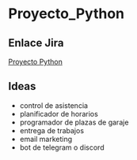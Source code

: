 # Proyecto_Python

## Enlace Jira
[Proyecto Python](https://abstergosl.atlassian.net/jira/software/projects/PYT/boards/2)

## Ideas
- control de asistencia
- planificador de horarios
- programador de plazas de garaje
- entrega de trabajos
- email marketing
- bot de telegram o discord
